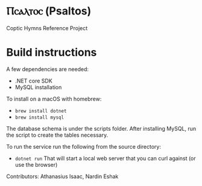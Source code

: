 # Ⲡⲥⲁⲗⲧⲟⲥ (Psaltos)
Coptic Hymns Reference Project

# Build instructions

A few dependencies are needed:
 - .NET core SDK
 - MySQL installation
 
 To install on a macOS with homebrew:
 - `brew install dotnet` 
 - `brew install mysql`
 
The database schema is under the scripts folder. After installing MySQL, run the script to create the tables necessary.

To run the service run the following from the source directory:
- `dotnet run`
That will start a local web server that you can curl against (or use the browser)

Contributors:
Athanasius Isaac, Nardin Eshak
